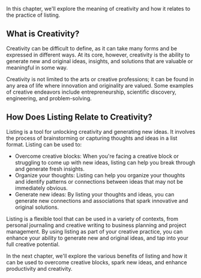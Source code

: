 
In this chapter, we'll explore the meaning of creativity and how it relates to the practice of listing.

What is Creativity?
-------------------

Creativity can be difficult to define, as it can take many forms and be expressed in different ways. At its core, however, creativity is the ability to generate new and original ideas, insights, and solutions that are valuable or meaningful in some way.

Creativity is not limited to the arts or creative professions; it can be found in any area of life where innovation and originality are valued. Some examples of creative endeavors include entrepreneurship, scientific discovery, engineering, and problem-solving.

How Does Listing Relate to Creativity?
--------------------------------------

Listing is a tool for unlocking creativity and generating new ideas. It involves the process of brainstorming or capturing thoughts and ideas in a list format. Listing can be used to:

* Overcome creative blocks: When you're facing a creative block or struggling to come up with new ideas, listing can help you break through and generate fresh insights.
* Organize your thoughts: Listing can help you organize your thoughts and identify patterns or connections between ideas that may not be immediately obvious.
* Generate new ideas: By listing your thoughts and ideas, you can generate new connections and associations that spark innovative and original solutions.

Listing is a flexible tool that can be used in a variety of contexts, from personal journaling and creative writing to business planning and project management. By using listing as part of your creative practice, you can enhance your ability to generate new and original ideas, and tap into your full creative potential.

In the next chapter, we'll explore the various benefits of listing and how it can be used to overcome creative blocks, spark new ideas, and enhance productivity and creativity.
